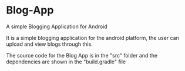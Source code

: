 # Blog-App
A simple Blogging Application for Android

It is a simple blogging application for the android platform, the user can upload and view blogs through this. 

The source code for the Blog App is in the "src" folder and the dependencies are shown in the "build.gradle" file

